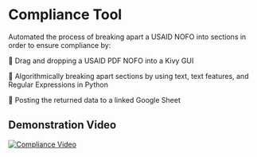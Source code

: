 # Compliance Tool

Automated the process of breaking apart a USAID NOFO into sections in order to ensure compliance by:

📱 Drag and dropping a USAID PDF NOFO into a Kivy GUI 

🔎 Algorithmically breaking apart sections by using text, text features, and Regular Expressions in Python

📄 Posting the returned data to a linked Google Sheet


## Demonstration Video

[![Compliance Video](https://img.youtube.com/vi/i7bZGZxtfqQ/0.jpg)](https://www.youtube.com/watch?v=i7bZGZxtfqQ)
